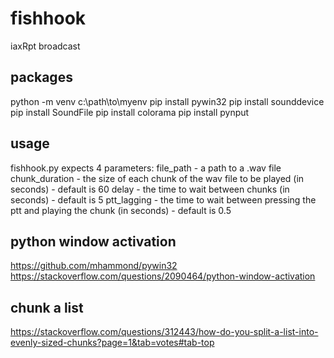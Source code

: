 # fishhook
iaxRpt broadcast

packages
--------
python -m venv c:\path\to\myenv
pip install pywin32
pip install sounddevice
pip install SoundFile
pip install colorama
pip install pynput

usage
-----
fishhook.py expects 4 parameters:
file_path - a path to a .wav file
chunk_duration - the size of each chunk of the wav file to be played (in seconds) - default is 60
delay - the time to wait between chunks (in seconds) - default is 5
ptt_lagging - the time to wait between pressing the ptt and playing the chunk (in seconds) - default is 0.5



python window activation
------------------------
https://github.com/mhammond/pywin32
https://stackoverflow.com/questions/2090464/python-window-activation

chunk a list
------------
https://stackoverflow.com/questions/312443/how-do-you-split-a-list-into-evenly-sized-chunks?page=1&tab=votes#tab-top
